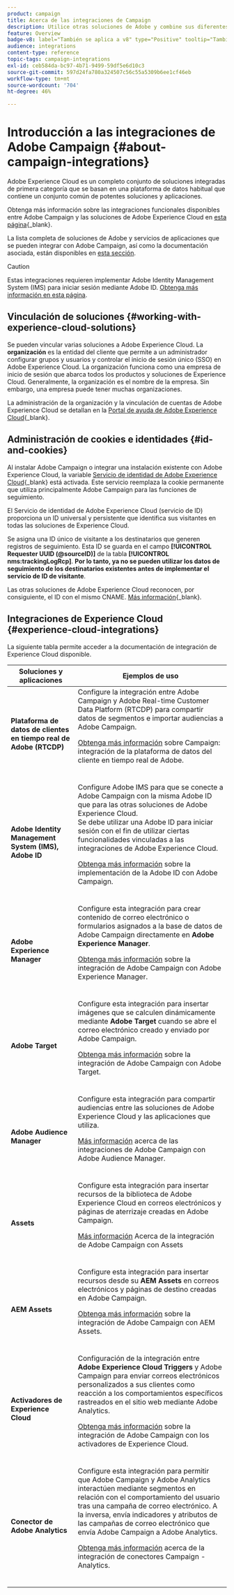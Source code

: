 ```yaml
---
product: campaign
title: Acerca de las integraciones de Campaign
description: Utilice otras soluciones de Adobe y combine sus diferentes capacidades con Campaign
feature: Overview
badge-v8: label="También se aplica a v8" type="Positive" tooltip="También se aplica a Campaign v8"
audience: integrations
content-type: reference
topic-tags: campaign-integrations
exl-id: ceb584da-bc97-4b71-9499-59df5e6d10c3
source-git-commit: 597d24fa780a324507c56c55a5309b6ee1cf46eb
workflow-type: tm+mt
source-wordcount: '704'
ht-degree: 46%

---
```


# Introducción a las integraciones de Adobe Campaign {#about-campaign-integrations}

Adobe Experience Cloud es un completo conjunto de soluciones integradas de primera categoría que se basan en una plataforma de datos habitual que contiene un conjunto común de potentes soluciones y aplicaciones.

Obtenga más información sobre las integraciones funcionales disponibles entre Adobe Campaign y las soluciones de Adobe Experience Cloud en [esta página](https://experienceleague.adobe.com/en/docs/core-services/interface/administration/integrations){_blank}.

La lista completa de soluciones de Adobe y servicios de aplicaciones que se pueden integrar con Adobe Campaign, así como la documentación asociada, están disponibles en [esta sección](#experience-cloud-integrations).

>[!CAUTION]
>
>Estas integraciones requieren implementar Adobe Identity Management System (IMS) para iniciar sesión mediante Adobe ID. [Obtenga más información en esta página](../../integrations/using/about-adobe-id.md).
>

## Vinculación de soluciones {#working-with-experience-cloud-solutions}

Se pueden vincular varias soluciones a Adobe Experience Cloud. La **organización** es la entidad del cliente que permite a un administrador configurar grupos y usuarios y controlar el inicio de sesión único (SSO) en Adobe Experience Cloud. La organización funciona como una empresa de inicio de sesión que abarca todos los productos y soluciones de Experience Cloud. Generalmente, la organización es el nombre de la empresa. Sin embargo, una empresa puede tener muchas organizaciones.

La administración de la organización y la vinculación de cuentas de Adobe Experience Cloud se detallan en la [Portal de ayuda de Adobe Experience Cloud](https://experienceleague.adobe.com/en/docs/core-services/interface/administration/organizations){_blank}.

## Administración de cookies e identidades {#id-and-cookies}

Al instalar Adobe Campaign o integrar una instalación existente con Adobe Experience Cloud, la variable [Servicio de identidad de Adobe Experience Cloud](https://experienceleague.adobe.com/en/docs/id-service/using/home){_blank} está activada. Este servicio reemplaza la cookie permanente que utiliza principalmente Adobe Campaign para las funciones de seguimiento.

El Servicio de identidad de Adobe Experience Cloud (servicio de ID) proporciona un ID universal y persistente que identifica sus visitantes en todas las soluciones de Experience Cloud.

Se asigna una ID único de visitante a los destinatarios que generen registros de seguimiento. Esta ID se guarda en el campo **[!UICONTROL Requester UUID (@sourceID)]** de la tabla **[!UICONTROL nms:trackingLogRcp]**. **Por lo tanto, ya no se pueden utilizar los datos de seguimiento de los destinatarios existentes antes de implementar el servicio de ID de visitante**.

Las otras soluciones de Adobe Experience Cloud reconocen, por consiguiente, el ID con el mismo CNAME. [Más información](https://experienceleague.adobe.com/en/docs/id-service/using/reference/analytics-reference/cname){_blank}.

## Integraciones de Experience Cloud {#experience-cloud-integrations}

La siguiente tabla permite acceder a la documentación de integración de Experience Cloud disponible.

<table> 
 <thead> 
  <tr> 
   <th> Soluciones y aplicaciones<br /> </th> 
   <th> Ejemplos de uso<br /> </th> 
  </tr> 
 </thead> 
 <tbody> 
  <tr> 
   <td> <strong>Plataforma de datos de clientes en tiempo real de Adobe (RTCDP)</strong><br /> </td> 
   <td> Configure la integración entre Adobe Campaign y Adobe Real-time Customer Data Platform (RTCDP) para compartir datos de segmentos e importar audiencias a Adobe Campaign.<br /> <p><a href="../../integrations/using/get-started-sources-destinations.md">Obtenga más información</a> sobre Campaign: integración de la plataforma de datos del cliente en tiempo real de Adobe.</p><br /> </td> 
  </tr> 
  <tr> 
   <td> <strong>Adobe Identity Management System (IMS), Adobe ID</strong><br /> </td> 
   <td> Configure Adobe IMS para que se conecte a Adobe Campaign con la misma Adobe ID que para las otras soluciones de Adobe Experience Cloud.<br /> Se debe utilizar una Adobe ID para iniciar sesión con el fin de utilizar ciertas funcionalidades vinculadas a las integraciones de Adobe Experience Cloud.<br /> <p><a href="../../integrations/using/about-adobe-id.md">Obtenga más información</a> sobre la implementación de la Adobe ID con Adobe Campaign.</p><br /> </td> 
  </tr> 
  <tr> 
   <td> <strong>Adobe Experience Manager</strong><br /> </td> 
   <td> Configure esta integración para crear contenido de correo electrónico o formularios asignados a la base de datos de Adobe Campaign directamente en <strong>Adobe Experience Manager</strong>.<br /> <p><a href="../../integrations/using/about-adobe-experience-manager.md">Obtenga más información</a> sobre la integración de Adobe Campaign con Adobe Experience Manager.</p><br /> </td> 
  </tr> 
  <tr> 
   <td> <strong>Adobe Target</strong><br /> </td> 
   <td> Configure esta integración para insertar imágenes que se calculen dinámicamente mediante <strong>Adobe Target</strong> cuando se abre el correo electrónico creado y enviado por Adobe Campaign.<br /> <p><a href="../../integrations/using/integrating-with-adobe-target.md">Obtenga más información</a> sobre la integración de Adobe Campaign con Adobe Target.</p><br /> </td> 
  </tr> 
  <tr> 
   <td><strong>Adobe Audience Manager</strong><br /> </td> 
   <td> Configure esta integración para compartir audiencias entre las soluciones de Adobe Experience Cloud y las aplicaciones que utiliza.<br /> <p><a href="../../integrations/using/sharing-audiences-with-adobe-experience-cloud.md">Más información</a> acerca de las integraciones de Adobe Campaign con Adobe Audience Manager.</p><br /> </td> 
  </tr> 
  <tr> 
   <td> <strong>Assets</strong><br /> </td> 
   <td> Configure esta integración para insertar recursos de la biblioteca de Adobe Experience Cloud en correos electrónicos y páginas de aterrizaje creadas en Adobe Campaign.<br /> <p><a href="../../integrations/using/configuring-access-to-assets.md#integrating-with-experience-cloud-assets">Más información</a> Acerca de la integración de Adobe Campaign con Assets</p><br /> </td> 
  </tr> 
  <tr> 
   <td> <strong>AEM Assets</strong><br /> </td> 
   <td> Configure esta integración para insertar recursos desde su <strong>AEM Assets</strong> en correos electrónicos y páginas de destino creadas en Adobe Campaign.<br /> <p><a href="../../integrations/using/configuring-access-to-assets.md#integrating-with-aem-assets">Obtenga más información</a> sobre la integración de Adobe Campaign con AEM Assets.</p><br /> </td> 
  </tr> 
  <tr> 
   <td> <strong>Activadores de Experience Cloud</strong><br /> </td> 
   <td> Configuración de la integración entre <strong>Adobe Experience Cloud Triggers</strong> y Adobe Campaign para enviar correos electrónicos personalizados a sus clientes como reacción a los comportamientos específicos rastreados en el sitio web mediante Adobe Analytics.<br /> <p><a href="about-triggers.md">Obtenga más información</a> sobre la integración de Adobe Campaign con los activadores de Experience Cloud.</p><br /> </td> 
  </tr> 
  <tr> 
   <td> <strong>Conector de Adobe Analytics</strong><br /> </td> 
   <td> Configure esta integración para permitir que Adobe Campaign y Adobe Analytics interactúen mediante segmentos en relación con el comportamiento del usuario tras una campaña de correo electrónico. A la inversa, envía indicadores y atributos de las campañas de correo electrónico que envía Adobe Campaign a Adobe Analytics.<br /> <p><a href="../../integrations/using/gs-aa.md">Obtenga más información</a> acerca de la integración de conectores Campaign - Analytics.</p><br /> </td> 
  </tr> 
 </tbody> 
</table>
